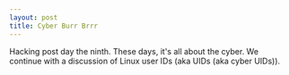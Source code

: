 ```yaml
---
layout: post
title: Cyber Burr Brrr
---
```


Hacking post day the ninth. These days, it's all about the cyber. We continue with a discussion of Linux user IDs (aka UIDs (aka cyber UIDs)).


